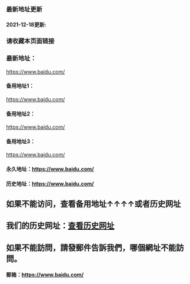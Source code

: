 ### 最新地址更新
#### 2021-12-18更新:
### 请收藏本页面链接
### 最新地址：
https://www.baidu.com/
#### 备用地址1：
https://www.baidu.com/
#### 备用地址2：
https://www.baidu.com/
#### 备用地址3：
https://www.baidu.com/
#### 永久地址：https://www.baidu.com/
#### 历史地址：https://www.baidu.com/
## 如果不能访问，查看备用地址↑↑↑↑或者历史网址
## 我们的历史网址：[查看历史网址](https://www.baidu.com/)
## 如果不能訪問，請發郵件告訴我們，哪個網址不能訪問。
#### 郵箱：https://www.baidu.com/
